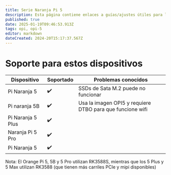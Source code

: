 ```yaml
---
title: Serie Naranja Pi 5
description: Esta página contiene enlaces a guías/ajustes útiles para los dispositivos de la Serie OPI 5
published: true
date: 2025-01-19T09:46:53.913Z
tags: opi, opi-5
editor: markdown
dateCreated: 2024-20T15:17:37.567Z
---
```


# Soporte para estos dispositivos

| Dispositivo       | Soportado | Problemas conocidos                                       |
| ----------------- | --------- | --------------------------------------------------------- |
| Pi Naranja 5      | ✔️        | SSDs de Sata M.2 puede no funcionar       |
| Pi naranja 5B     | ✔️        | Usa la imagen OPI5 y requiere DTBO para que funcione wifi |
| Pi Naranja 5 Plus | ✔️        |                                                           |
| Naranja Pi 5 Pro  | ✔️        |                                                           |
| Pi Naranja 5      | ✔️        |                                                           |

Nota: El Orange Pi 5, 5B y 5 Pro utilizan RK3588S, mientras que los 5 Plus y 5 Max utilizan RK3588 (que tienen más carriles PCIe y mipi disponibles)